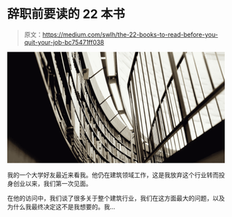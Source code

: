 # 辞职前要读的 22 本书

> 原文：<https://medium.com/swlh/the-22-books-to-read-before-you-quit-your-job-bc75471ff038>

![](img/62feae9c272bfdaaf50aee1eae4bb096.png)

我的一个大学好友最近来看我。他仍在建筑领域工作，这是我放弃这个行业转而投身创业以来，我们第一次见面。

在他的访问中，我们谈了很多关于整个建筑行业，我们在这方面最大的问题，以及为什么我最终决定这不是我想要的。我…